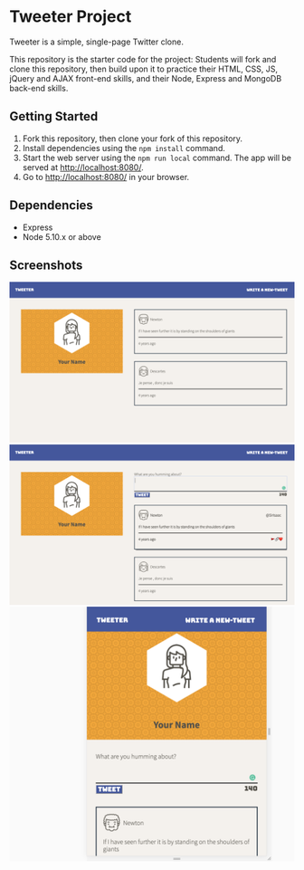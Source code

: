 # Tweeter Project

Tweeter is a simple, single-page Twitter clone.

This repository is the starter code for the project: Students will fork and clone this repository, then build upon it to practice their HTML, CSS, JS, jQuery and AJAX front-end skills, and their Node, Express and MongoDB back-end skills.

## Getting Started

1. Fork this repository, then clone your fork of this repository.
2. Install dependencies using the `npm install` command.
3. Start the web server using the `npm run local` command. The app will be served at <http://localhost:8080/>.
4. Go to <http://localhost:8080/> in your browser.

## Dependencies

- Express
- Node 5.10.x or above

## Screenshots

!["Screenshot of Desktop Version"](https://github.com/Snowflare/tweeter/blob/master/docs/tweet-desktop1.png?raw=true)
!["Screenshot of Desktop Version"](https://github.com/Snowflare/tweeter/blob/master/docs/tweet-desktop2.png?raw=true)
!["Screenshot of Mobile Version"](https://github.com/Snowflare/tweeter/blob/master/docs/tweet-mobile.png?raw=true)
